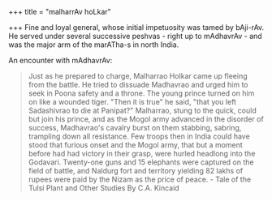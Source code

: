 +++
title = "malharrAv hoLkar"

+++
Fine and loyal general, whose initial impetuosity was tamed by bAji-rAv. He served under several successive peshvas - right up to mAdhavrAv - and was the major arm of the marATha-s in north India.

An encounter with mAdhavrAv:

> Just as he prepared to charge, Malharrao Holkar came up fleeing from the battle. He tried to dissuade Madhavrao and urged him to seek in Poona safety and a throne. The young prince turned on him on like a wounded tiger. "Then it is true" he said, "that you left Sadashivrao to die at Panipat?" Malharrao, stung to the quick, could but join his prince, and as the Mogol army advanced in the disorder of success, Madhavrao's cavalry burst on them stabbing, sabring, trampling down all resistance. Few troops then in India could have stood that furious onset and the Mogol army, that but a moment before had had victory in their grasp, were hurled headlong into the Godavari. Twenty-one guns and 15 elephants were captured on the field of battle, and Naldurg fort and territory yielding 82 lakhs of rupees were paid by the Nizam as the price of peace. - Tale of the Tulsi Plant and Other Studies By C.A. Kincaid

